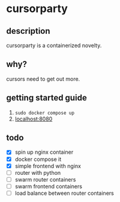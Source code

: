 # cursorparty
## description
cursorparty is a containerized novelty.

## why?
cursors need to get out more.

## getting started guide
1. `sudo docker compose up`
2. [localhost:8080](http://localhost:8080/)

## todo
 - [x] spin up nginx container
 - [x] docker compose it
 - [x] simple frontend with nginx
 - [ ] router with python
 - [ ] swarm router containers
 - [ ] swarm frontend containers
 - [ ] load balance between router containers
